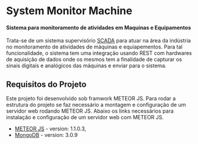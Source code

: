 # System Monitor Machine
#### Sistema para monitoramento de atividades em Maquinas e Equipamentos

Trata-se de um sistema supervisório [SCADA](https://pt.wikipedia.org/wiki/Sistemas_de_Supervis%C3%A3o_e_Aquisi%C3%A7%C3%A3o_de_Dados) para atuar na área da indústria no monitoramento de atividades de máquinas e equiapementos. Para tal funcionalidade, o sistema tem uma integração usando REST com hardwares de aquisição de dados onde os mesmos tem a finalidade de capturar os sinais digitais e analógicos das máquinas e enviar para o sistema.

## Requisitos do Projeto

Este projeto foi desenvolvido sob framwork METEOR JS. Para rodar a estrutura do projeto se faz necessário a montagem e configuração de um servidor web rodando METEOR JS. Abaixo os links necessários para instalação e configuração de um servidor web com METEOR JS.

* [METEOR JS](https://www.meteor.com/install) - version: 1.1.0.3,
* [MongoDB](https://docs.mongodb.org/manual/installation/) - version: 3.0.9
